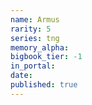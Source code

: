```yaml
---
name: Armus
rarity: 5
series: tng
memory_alpha:
bigbook_tier: -1
in_portal:
date:
published: true
---
```




